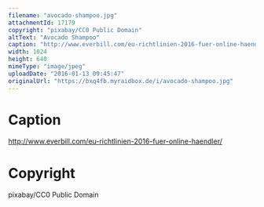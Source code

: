 ```yaml
---
filename: "avocado-shampoo.jpg"
attachmentId: 17179
copyright: "pixabay/CC0 Public Domain"
altText: "Avocado Shampoo"
caption: "http://www.everbill.com/eu-richtlinien-2016-fuer-online-haendler/"
width: 1024
height: 640
mimeType: "image/jpeg"
uploadDate: "2016-01-13 09:45:47"
originalUrl: "https://bxq4fb.myraidbox.de/i/avocado-shampoo.jpg"
---
```


# Caption

http://www.everbill.com/eu-richtlinien-2016-fuer-online-haendler/

# Copyright

pixabay/CC0 Public Domain
